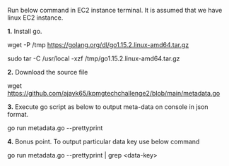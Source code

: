 Run below command in EC2 instance terminal. It is assumed that we have linux EC2
instance.

**1.** Install go.

wget -P /tmp https://golang.org/dl/go1.15.2.linux-amd64.tar.gz

sudo tar -C /usr/local -xzf /tmp/go1.15.2.linux-amd64.tar.gz

**2.**  Download the source file

wget https://github.com/ajayk65/kpmgtechchallenge2/blob/main/metadata.go

**3.** Execute go script as below to output meta-data on console in json format.  

go run metadata.go --prettyprint

**4.** Bonus point. To output particular data key use below command

go run metadata.go --prettyprint | grep \<data-key\>
